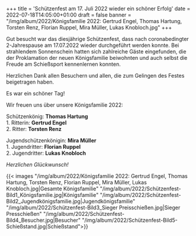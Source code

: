 +++
title = 'Schützenfest am 17. Juli 2022 wieder ein schöner Erfolg'
date = 2022-07-18T14:05:00+01:00
draft = false
banner = "/img/album/2022/Königsfamilie 2022: Gertrud Engel, Thomas Hartung, Torsten Renz, Florian Ruppel, Mira Müller, Lukas Knobloch.jpg"
+++

Gut besucht war das diesjährige Schützenfest, dass nach coronabedingter 2-Jahrespause am 17.07.2022 wieder durchgeführt werden konnte. Bei strahlendem Sonnenschein hatten sich zahlreiche Gäste eingefunden, die der Proklamation der neuen Königsfamilie beiwohnten und auch selbst die Freude am Schießsport kennenlernen konnten.

Herzlichen Dank allen Besuchern und allen, die zum Gelingen des Festes beigetragen haben.

Es war ein schöner Tag!

Wir freuen uns über unsere Königsfamilie 2022:

Schützenkönig: **Thomas Hartung**  
1\. Ritterin: **Gertrud Engel**  
2\. Ritter: **Torsten Renz**  

Jugendschützenkönigin: **Mira Müller**  
1\. Jugendritter: **Florian Ruppel**  
2\. Jugendritter: **Lukas Knobloch**

_Herzlichen Glückwunsch!_

{{< images "/img/album/2022/Königsfamilie 2022: Gertrud Engel, Thomas Hartung, Torsten Renz, Florian Ruppel, Mira Müller, Lukas Knobloch.jpg|Gesamte Königsfamilie" "/img/album/2022/Schützenfest-Bild1_Königsfamilie.jpg|Königsfamilie" "/img/album/2022/Schützenfest-Bild2_Jugendkönigsfamilie.jpg|Jugendkönigsfamilie" "/img/album/2022/Schützenfest-Bild3_Sieger Preisschießen.jpg|Sieger Presschießen" "/img/album/2022/Schützenfest-Bild4_Besucher.jpg|Besucher" "/img/album/2022/Schützenfest-Bild5-Schießstand.jpg|Schießstand">}}